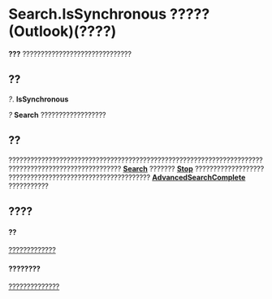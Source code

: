 
# Search.IsSynchronous ????? (Outlook)(????)

 **???** ??????????????????????????????


## ??

 _?_. **IsSynchronous**

 _?_ **Search** ??????????????????


## ??

?????????????????????????????????????????????????????????????????????????????????????????????????????  **[Search](226a5d49-3caf-90dd-725c-265404d1939f.md)** ??????? **[Stop](c087e5aa-a846-56e1-a808-e8718096c3c9.md)** ??????????????????? ??????????????????????????????????????? **[AdvancedSearchComplete](4f33ad44-20a3-62cd-aa1b-db74581ebb3c.md)** ???????????


## ????


#### ??


[?????????????](226a5d49-3caf-90dd-725c-265404d1939f.md)
#### ????????


[??????????????](http://msdn.microsoft.com/library/543773b8-9f38-8d3e-2279-8f2a581ccd18%28Office.15%29.aspx)